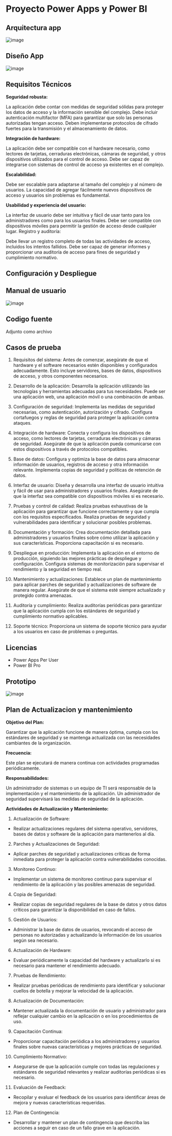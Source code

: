# Proyecto Power Apps y Power BI

## Arquitectura app
![image](https://github.com/oscar-hdz-ro/powerbi/assets/144398997/c3df3cb6-1c89-45bf-b932-1b91544d6ab2)

## Diseño App
![image](https://github.com/oscar-hdz-ro/powerbi/assets/144398997/985873ed-3433-4b54-b693-cedf58dd0ae8)

## Requisitos Técnicos

**Seguridad robusta:**

La aplicación debe contar con medidas de seguridad sólidas para proteger los datos de acceso y la información sensible del complejo.
Debe incluir autenticación multifactor (MFA) para garantizar que solo las personas autorizadas tengan acceso.
Deben implementarse protocolos de cifrado fuertes para la transmisión y el almacenamiento de datos.



**Integración de hardware:**

La aplicación debe ser compatible con el hardware necesario, como lectores de tarjetas, cerraduras electrónicas, cámaras de seguridad, y otros dispositivos utilizados para el control de acceso.
Debe ser capaz de integrarse con sistemas de control de acceso ya existentes en el complejo.



**Escalabilidad:**


Debe ser escalable para adaptarse al tamaño del complejo y al número de usuarios.
La capacidad de agregar fácilmente nuevos dispositivos de acceso y usuarios sin problemas es fundamental.



**Usabilidad y experiencia del usuario:**

La interfaz de usuario debe ser intuitiva y fácil de usar tanto para los administradores como para los usuarios finales.
Debe ser compatible con dispositivos móviles para permitir la gestión de acceso desde cualquier lugar.
Registro y auditoría:

Debe llevar un registro completo de todas las actividades de acceso, incluidos los intentos fallidos.
Debe ser capaz de generar informes y proporcionar una auditoría de acceso para fines de seguridad y cumplimiento normativo.
## Configuración y Despliegue

## Manual de usuario
![image](https://github.com/oscar-hdz-ro/powerbi/assets/144398997/5ba80554-cb05-414e-b398-05506d113fbd)

## Codigo fuente
Adjunto como archivo

## Casos de prueba
1. Requisitos del sistema:
Antes de comenzar, asegúrate de que el hardware y el software necesarios estén disponibles y configurados adecuadamente. Esto incluye servidores, bases de datos, dispositivos de acceso, y otros componentes necesarios.

2. Desarrollo de la aplicación:
Desarrolla la aplicación utilizando las tecnologías y herramientas adecuadas para tus necesidades. Puede ser una aplicación web, una aplicación móvil o una combinación de ambas.

3. Configuración de seguridad:
Implementa las medidas de seguridad necesarias, como autenticación, autorización y cifrado.
Configura cortafuegos y reglas de seguridad para proteger la aplicación contra ataques.

4. Integración de hardware:
Conecta y configura los dispositivos de acceso, como lectores de tarjetas, cerraduras electrónicas y cámaras de seguridad. Asegúrate de que la aplicación pueda comunicarse con estos dispositivos a través de protocolos compatibles.

5. Base de datos:
Configura y optimiza la base de datos para almacenar información de usuarios, registros de acceso y otra información relevante.
Implementa copias de seguridad y políticas de retención de datos.

6. Interfaz de usuario:
Diseña y desarrolla una interfaz de usuario intuitiva y fácil de usar para administradores y usuarios finales.
Asegúrate de que la interfaz sea compatible con dispositivos móviles si es necesario.

7. Pruebas y control de calidad:
Realiza pruebas exhaustivas de la aplicación para garantizar que funcione correctamente y que cumpla con los requisitos especificados.
Realiza pruebas de seguridad y vulnerabilidades para identificar y solucionar posibles problemas.

8. Documentación y formación:
Crea documentación detallada para administradores y usuarios finales sobre cómo utilizar la aplicación y sus características.
Proporciona capacitación si es necesario.

9. Despliegue en producción:
Implementa la aplicación en el entorno de producción, siguiendo las mejores prácticas de despliegue y configuración.
Configura sistemas de monitorización para supervisar el rendimiento y la seguridad en tiempo real.

10. Mantenimiento y actualizaciones:
Establece un plan de mantenimiento para aplicar parches de seguridad y actualizaciones de software de manera regular.
Asegúrate de que el sistema esté siempre actualizado y protegido contra amenazas.

11. Auditoría y cumplimiento:
Realiza auditorías periódicas para garantizar que la aplicación cumpla con los estándares de seguridad y cumplimiento normativo aplicables.

12. Soporte técnico:
Proporciona un sistema de soporte técnico para ayudar a los usuarios en caso de problemas o preguntas.

## Licencias
+ Power Apps Per User
+ Power BI Pro


## Prototipo
![image](https://github.com/oscar-hdz-ro/powerbi/assets/144398997/fd51d07d-a99e-4c84-a828-3fbde690e1d0)


## Plan de Actualizacion y mantenimiento
**Objetivo del Plan:**

Garantizar que la aplicación funcione de manera óptima, cumpla con los estándares de seguridad y se mantenga actualizada con las necesidades cambiantes de la organización.


**Frecuencia:**

Este plan se ejecutará de manera continua con actividades programadas periódicamente.


**Responsabilidades:**

Un administrador de sistemas o un equipo de TI será responsable de la implementación y el mantenimiento de la aplicación.
Un administrador de seguridad supervisará las medidas de seguridad de la aplicación.


**Actividades de Actualización y Mantenimiento:**

1. Actualización de Software:

+ Realizar actualizaciones regulares del sistema operativo, servidores, bases de datos y software de la aplicación para mantenerlos al día.

2. Parches y Actualizaciones de Seguridad:

+ Aplicar parches de seguridad y actualizaciones críticas de forma inmediata para proteger la aplicación contra vulnerabilidades conocidas.

3. Monitoreo Continuo:

+ Implementar un sistema de monitoreo continuo para supervisar el rendimiento de la aplicación y las posibles amenazas de seguridad.

4. Copia de Seguridad:

+ Realizar copias de seguridad regulares de la base de datos y otros datos críticos para garantizar la disponibilidad en caso de fallos.

5. Gestión de Usuarios:

+ Administrar la base de datos de usuarios, revocando el acceso de personas no autorizadas y actualizando la información de los usuarios según sea necesario.

6. Actualización de Hardware:

+ Evaluar periódicamente la capacidad del hardware y actualizarlo si es necesario para mantener el rendimiento adecuado.

7. Pruebas de Rendimiento:

+ Realizar pruebas periódicas de rendimiento para identificar y solucionar cuellos de botella y mejorar la velocidad de la aplicación.

8. Actualización de Documentación:

+ Mantener actualizada la documentación de usuario y administrador para reflejar cualquier cambio en la aplicación o en los procedimientos de uso.

9. Capacitación Continua:

+ Proporcionar capacitación periódica a los administradores y usuarios finales sobre nuevas características y mejores prácticas de seguridad.

10. Cumplimiento Normativo:

+ Asegurarse de que la aplicación cumple con todas las regulaciones y estándares de seguridad relevantes y realizar auditorías periódicas si es necesario.

11. Evaluación de Feedback:

+ Recopilar y evaluar el feedback de los usuarios para identificar áreas de mejora y nuevas características requeridas.

12. Plan de Contingencia:

+ Desarrollar y mantener un plan de contingencia que describa las acciones a seguir en caso de un fallo grave en la aplicación.
